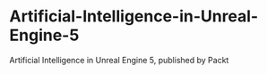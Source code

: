 # Artificial-Intelligence-in-Unreal-Engine-5
Artificial Intelligence in Unreal Engine 5, published by Packt
